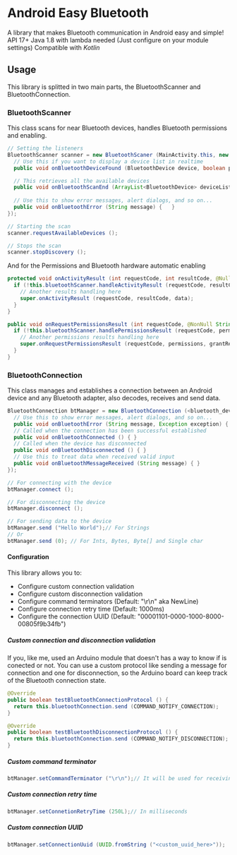# Android Easy Bluetooth
A library that makes Bluetooth communication in Android easy and simple!
API 17+
Java 1.8 with lambda needed (Just configure on your module settings)
Compatible with *Kotlin*

## Usage
This library is splitted in two main parts, the BluetoothScanner and BluetoothConnection.
### BluetoothScanner
This class scans for near Bluetooth devices, handles Bluetooth permissions and enabling.
```java
// Setting the listeners
BluetoothScanner scanner = new BluetoothScaner (MainActivity.this, new BluetoothScanner.BluetoothScanListener () { 
  // Use this if you want to display a device list in realtime
  public void onBluetoothDeviceFound (BluetoothDevice device, boolean paired) {	}

  // This retrieves all the available devices
  public void onBluetoothScanEnd (ArrayList<BluetoothDevice> deviceList) {	}
  
  // Use this to show error messages, alert dialogs, and so on...
  public void onBluetoothError (String message) {	}
});

// Starting the scan
scanner.requestAvailableDevices ();

// Stops the scan
scanner.stopDiscovery ();
```

And for the Permissions and Bluetooth hardware automatic enabling
```java
protected void onActivityResult (int requestCode, int resultCode, @Nullable Intent data) {
  if (!this.bluetoothScanner.handleActivityResult (requestCode, resultCode, data)) {
    // Another results handling here
    super.onActivityResult (requestCode, resultCode, data);
  }
}

public void onRequestPermissionsResult (int requestCode, @NonNull String[] permissions, @NonNull int[] grantResults) {
  if (!this.bluetoothScanner.handlePermissionsResult (requestCode, permissions, grantResults)) {
    // Another permissions results handling here
    super.onRequestPermissionsResult (requestCode, permissions, grantResults);
  }
}
```
### BluetoothConnection
This class manages and establishes a connection between an Android device and any Bluetooth adapter, also decodes, receives and send data.
```java
BluetoothConnection btManager = new BluetoothConnection (<bluetooth_device_here>, MainActivity.this, new BluetoothConnection.BluetoothConnectionListener () {
  // Use this to show error messages, alert dialogs, and so on...
  public void onBluetoothError (String message, Exception exception) { }
  // Called when the connection has been successful established
  public void onBluetoothConnected () { }
  // Called when the device has disconnected
  public void onBluetoothDisconnected () { }
  // Use this to treat data when received valid input
  public void onBluetoothMessageReceived (String message) { }
});

// For connecting with the device
btManager.connect ();

// For disconnecting the device
btManager.disconnect ();

// For sending data to the device
btManager.send ("Hello World");// For Strings
// Or
btManager.send (0); // For Ints, Bytes, Byte[] and Single char
```

#### Configuration
This library allows you to:
- Configure custom connection validation
- Configure custom disconnection validation
- Configure command terminators (Default: "\r\n" aka NewLine)
- Configure connection retry time (Default: 1000ms)
- Configure the connection UUID (Default: "00001101-0000-1000-8000-00805f9b34fb")

##### Custom connection and disconnection validation
If you, like me, used an Arduino module that doesn't has a way to know if is conected or not. You can use a custom protocol like sending a message for connection and one for disconnection, so the Arduino board can keep track of the Bluetooth connection state.
```java
@Override
public boolean testBluetoothConnectionProtocol () {
  return this.bluetoothConnection.send (COMMAND_NOTIFY_CONNECTION);
}

@Override
public boolean testBluetoothDisconnectionProtocol () {
  return this.bluetoothConnection.send (COMMAND_NOTIFY_DISCONNECTION);
}
```

##### Custom command terminator
```java
btManager.setCommandTerminator ("\r\n");// It will be used for receiving and send data, be aware of that!
```

##### Custom connection retry time
```java
btManager.setConnetionRetryTime (250L);// In milliseconds
```

##### Custom connection UUID
```java
btManager.setConnectionUuid (UUID.fromString ("<custom_uuid_here>"));
```
